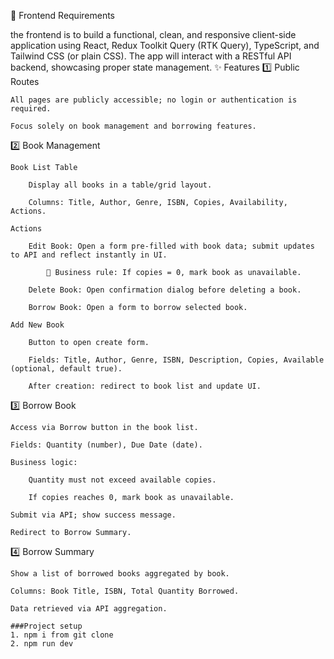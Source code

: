🚀 Frontend Requirements

 the frontend is to build a functional, clean, and responsive client-side application using React, Redux Toolkit Query (RTK Query), TypeScript, and Tailwind CSS (or plain CSS). The app will interact with a RESTful API backend, showcasing proper state management.
✨ Features
1️⃣ Public Routes

    All pages are publicly accessible; no login or authentication is required.

    Focus solely on book management and borrowing features.

2️⃣ Book Management

    Book List Table

        Display all books in a table/grid layout.

        Columns: Title, Author, Genre, ISBN, Copies, Availability, Actions.

    Actions

        Edit Book: Open a form pre-filled with book data; submit updates to API and reflect instantly in UI.

            📌 Business rule: If copies = 0, mark book as unavailable.

        Delete Book: Open confirmation dialog before deleting a book.

        Borrow Book: Open a form to borrow selected book.

    Add New Book

        Button to open create form.

        Fields: Title, Author, Genre, ISBN, Description, Copies, Available (optional, default true).

        After creation: redirect to book list and update UI.

3️⃣ Borrow Book

    Access via Borrow button in the book list.

    Fields: Quantity (number), Due Date (date).

    Business logic:

        Quantity must not exceed available copies.

        If copies reaches 0, mark book as unavailable.

    Submit via API; show success message.

    Redirect to Borrow Summary.

4️⃣ Borrow Summary

    Show a list of borrowed books aggregated by book.

    Columns: Book Title, ISBN, Total Quantity Borrowed.

    Data retrieved via API aggregation.

    ###Project setup
    1. npm i from git clone
    2. npm run dev
    

